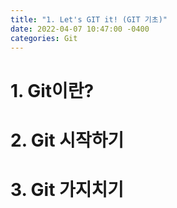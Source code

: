 ```yaml
---
title: "1. Let's GIT it! (GIT 기초)"
date: 2022-04-07 10:47:00 -0400
categories: Git
---
```


# 1. Git이란?

# 2. Git 시작하기

# 3. Git 가지치기

